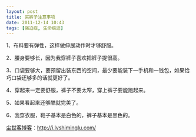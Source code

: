 ```yaml
---
layout: post
title: 买裤子注意事项
date: 2011-12-14 10:43
tags: [强迫症, 生命痕迹]
---
```

1、布料要有弹性，这样做伸展动作时才够舒服。

2、腰身要够长，因为我穿裤子喜欢把裤子提很高。

3、口袋要够大，要预留出装东西的空间，最少要能装下一手机和一钱包，如果恰巧口袋还够多的话就更好了。

4、穿起来一定要舒服，裤子不要太窄，穿上裤子要能跑起来。

5、如果看起来还够酷就完美了。

6、我穿衣服，鞋子基本是白色的，裤子基本是黑色的。

<a href="http://i.lvshiminglu.com/">尘世客博客</a>：<a href="http://i.lvshiminglu.com/">http://i.lvshiminglu.com/</a>

